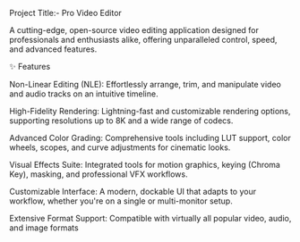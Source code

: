  Project Title:- Pro Video Editor

A cutting-edge, open-source video editing application designed for professionals and enthusiasts alike, offering unparalleled control, speed, and advanced features.

✨ Features

Non-Linear Editing (NLE): Effortlessly arrange, trim, and manipulate video and audio tracks on an intuitive timeline.

High-Fidelity Rendering: Lightning-fast and customizable rendering options, supporting resolutions up to 8K and a wide range of codecs.

Advanced Color Grading: Comprehensive tools including LUT support, color wheels, scopes, and curve adjustments for cinematic looks.

Visual Effects Suite: Integrated tools for motion graphics, keying (Chroma Key), masking, and professional VFX workflows.

Customizable Interface: A modern, dockable UI that adapts to your workflow, whether you're on a single or multi-monitor setup.

Extensive Format Support: Compatible with virtually all popular video, audio, and image formats
